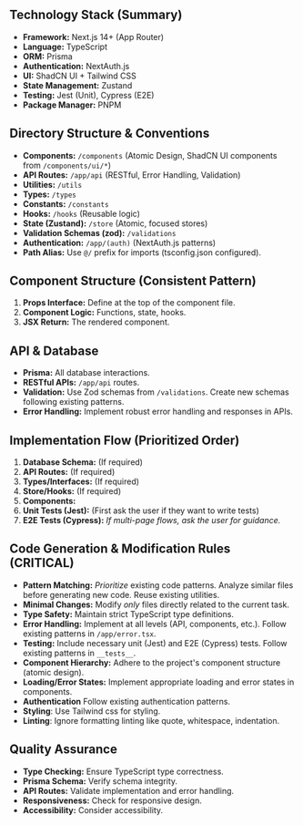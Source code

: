 ## Technology Stack (Summary)

-   **Framework:** Next.js 14+ (App Router)
-   **Language:** TypeScript
-   **ORM:** Prisma
-   **Authentication:** NextAuth.js
-   **UI:** ShadCN UI + Tailwind CSS
-   **State Management:** Zustand
-   **Testing:** Jest (Unit), Cypress (E2E)
-   **Package Manager:** PNPM

## Directory Structure & Conventions

-   **Components:** `/components` (Atomic Design, ShadCN UI components from `/components/ui/*`)
-   **API Routes:** `/app/api` (RESTful, Error Handling, Validation)
-   **Utilities:** `/utils`
-   **Types:** `/types`
-   **Constants:** `/constants`
-   **Hooks:** `/hooks` (Reusable logic)
-   **State (Zustand):** `/store` (Atomic, focused stores)
-   **Validation Schemas (zod):** `/validations`
-   **Authentication:** `/app/(auth)` (NextAuth.js patterns)
- **Path Alias:** Use `@/` prefix for imports (tsconfig.json configured).

## Component Structure (Consistent Pattern)

1.  **Props Interface:**  Define at the top of the component file.
2.  **Component Logic:**  Functions, state, hooks.
3.  **JSX Return:**  The rendered component.

## API & Database

-   **Prisma:**  All database interactions.
-   **RESTful APIs:**  `/app/api` routes.
-   **Validation:**  Use Zod schemas from `/validations`.  Create new schemas following existing patterns.
-   **Error Handling:**  Implement robust error handling and responses in APIs.

## Implementation Flow (Prioritized Order)

1.  **Database Schema:** (If required)
2.  **API Routes:** (If required)
3.  **Types/Interfaces:** (If required)
4.  **Store/Hooks:** (If required)
5.  **Components:**
6.  **Unit Tests (Jest):** (First ask the user if they want to write tests)
7.  **E2E Tests (Cypress):**  *If multi-page flows, ask the user for guidance.*

## Code Generation & Modification Rules (CRITICAL)

-   **Pattern Matching:**  *Prioritize* existing code patterns. Analyze similar files before generating new code. Reuse existing utilities.
-   **Minimal Changes:**  Modify *only* files directly related to the current task.
-   **Type Safety:**  Maintain strict TypeScript type definitions.
-   **Error Handling:** Implement at all levels (API, components, etc.). Follow existing patterns in `/app/error.tsx`.
-   **Testing:** Include necessary unit (Jest) and E2E (Cypress) tests. Follow existing patterns in `__tests__`.
-   **Component Hierarchy:** Adhere to the project's component structure (atomic design).
-   **Loading/Error States:** Implement appropriate loading and error states in components.
- **Authentication** Follow existing authentication patterns.
- **Styling**: Use Tailwind css for styling.
- **Linting**: Ignore formatting linting like quote, whitespace, indentation.

## Quality Assurance

-   **Type Checking:** Ensure TypeScript type correctness.
-   **Prisma Schema:** Verify schema integrity.
-   **API Routes:** Validate implementation and error handling.
-   **Responsiveness:** Check for responsive design.
-   **Accessibility:** Consider accessibility.